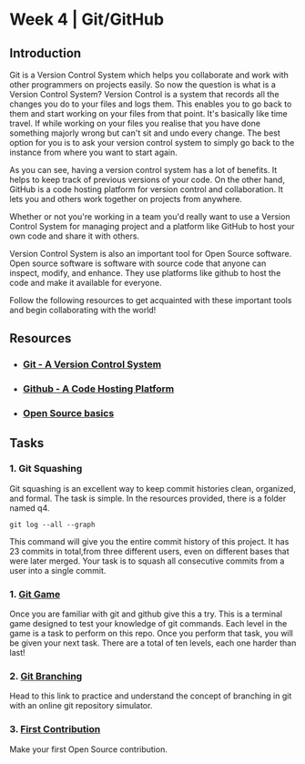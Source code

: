 # Week 4 | Git/GitHub

## Introduction 
Git is a Version Control System which helps you collaborate and work with other programmers on projects easily. So now the question is what is a Version Control System? Version Control is a system that records all the changes you do to your files and logs them. This enables you to go back to them and start working on your files from that point. It's basically like time travel. If while working on your files you realise that you have done something majorly wrong but can't sit and undo every change. The best option for you is to ask your version control system to simply go back to the instance from where you want to start again. 

As you can see, having a version control system has a lot of benefits. It helps to keep track of previous versions of your code. On the other hand, GitHub is a code hosting platform for version control and collaboration. It lets you and others work together on projects from anywhere.

Whether or not you're working in a team you'd really want to use a Version Control System for managing project and a platform like GitHub to host your own code and share it with others. 

Version Control System is also an important tool for Open Source software. Open source software is software with source code that anyone can inspect, modify, and enhance. They use platforms like github to host the code and make it available for everyone.

Follow the following resources to get acquainted with these important tools and begin collaborating with the world!

## Resources

- ### [Git - A Version Control System](https://www.wncc-iitb.org/wiki/index.php/Git)
- ### [Github - A Code Hosting Platform](https://guides.github.com/activities/hello-world/)
- ### [Open Source basics](https://www.wncc-iitb.org/wiki/index.php/Open_Source) 



## Tasks

### 1. Git Squashing

Git squashing is an excellent way to keep commit histories clean, organized, and formal. The task is simple. In the resources provided, there is a folder named q4. 

 `git log --all --graph`

This command will give you the entire commit history of this project. It has 23 commits in total,from three different users, even on different bases that were later merged. Your task is to squash all consecutive commits from a user into a single commit.

### 1. [Git Game](https://github.com/git-game/git-game)

Once you are familiar with git and github give this a try. This is a terminal game designed to test your knowledge of git commands. Each level in the game is a task to perform on this repo.  Once you perform that task, you will be given your next task. There are a total of ten levels, each one harder than last!

### 2. [Git Branching](https://learngitbranching.js.org/)

Head to this link to practice and understand the concept of branching in git with an online git repository simulator. 
  
### 3. [First Contribution](https://github.com/firstcontributions/first-contributions)

Make your first Open Source contribution. 

